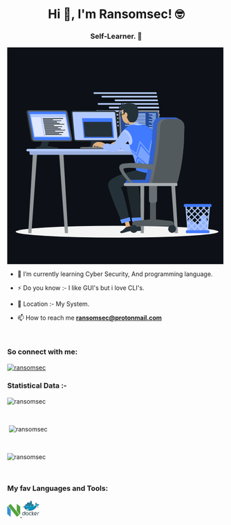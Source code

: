 <h1 align="center">Hi 👋, I'm Ransomsec! 🤓️
<h3 align="center">Self-Learner. 🌟</h3>


<p><img align="center" src="https://github.com/ransomsec/ransomsec/blob/main/github-animation.gif" alt="ransomsec" /></p>


- 🌱 I’m currently learning Cyber Security, And programming language.
 
- ⚡ Do you know :- I like GUI's but i love CLI's.
 
- 📍️ Location :- My System.

- 📫 How to reach me **ransomsec@protonmail.com**
 

<br>

<h3 align="left">So connect with me:</h3>
<p align="left">
 <a href="https://twitter.com/ransomsec" target="blank"><img align="center"
      src="https://raw.githubusercontent.com/rahuldkjain/github-profile-readme-generator/master/src/images/icons/Social/twitter.svg"
      alt="ransomsec" height="30" width="40" /></a>
</p>

<h3>Statistical Data :-</h3>
<p><img align="center"
    src="https://github-readme-stats.vercel.app/api/top-langs?username=ransomsec&show_icons=true&locale=en&bg_color=0d1117&text_color=ffffff&layout=compact"
    alt="ransomsec" 
    bg_color=#808080/></p>

<br>

<p>&nbsp;<img align="center" src="https://github-readme-stats.vercel.app/api?username=ransomsec&show_icons=true&locale=en&bg_color=0d1117&text_color=ffffff&repo=convoychat"
    alt="ransomsec" /></p>

<br>

<p><img align="center" src="https://github-readme-streak-stats.herokuapp.com/?user=ransomsec&theme=dark&background=0d1117&date_format=M%20j%5B%2C%20Y%5D" alt="ransomsec" /></p>

<!--
<h3>Trophies :-</h3>
<p align="left"> <a href="https://github.com/ryo-ma/github-profile-trophy"><img
      src="https://github-profile-trophy.vercel.app/?username=ransomsec&bg_color=0d1117&text_color=ffffff" alt="ransomsec" /></a> </p> -->
      
<p align="left"> <a href="https://twitter.com/" target="blank"><img
      src="https://img.shields.io/twitter/follow/?logo=twitter&style=for-the-badge" alt="" /></a> </p>

 

<h3 align="left">My fav Languages and Tools:</h3>
<p align="left"> <a href="https://neovim.io/" target="_blank"> <img src="https://github.com/ransomsec/ransomsec/blob/main/neovim.png" alt="neovim" width="30" height="30"/> </a> </a> <a href="https://www.docker.com/" target="_blank"> <img src="https://raw.githubusercontent.com/devicons/devicon/master/icons/docker/docker-original-wordmark.svg" alt="docker" width="40" height="40"/> </a>
